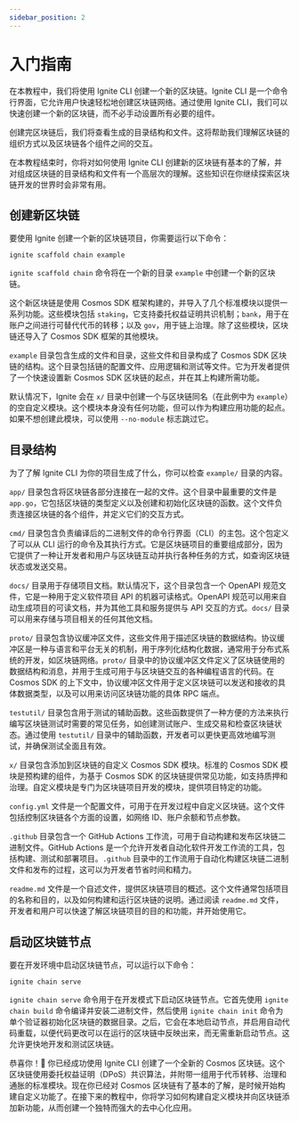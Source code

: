 ```yaml
---
sidebar_position: 2
---
```


# 入门指南

在本教程中，我们将使用 Ignite CLI 创建一个新的区块链。Ignite CLI 是一个命令行界面，它允许用户快速轻松地创建区块链网络。通过使用 Ignite CLI，我们可以快速创建一个新的区块链，而不必手动设置所有必要的组件。

创建完区块链后，我们将查看生成的目录结构和文件。这将帮助我们理解区块链的组织方式以及区块链各个组件之间的交互。

在本教程结束时，你将对如何使用 Ignite CLI 创建新的区块链有基本的了解，并对组成区块链的目录结构和文件有一个高层次的理解。这些知识在你继续探索区块链开发的世界时会非常有用。

## 创建新区块链

要使用 Ignite 创建一个新的区块链项目，你需要运行以下命令：

```
ignite scaffold chain example
```

`ignite scaffold chain` 命令将在一个新的目录 `example` 中创建一个新的区块链。

这个新区块链是使用 Cosmos SDK 框架构建的，并导入了几个标准模块以提供一系列功能。这些模块包括 `staking`，它支持委托权益证明共识机制；`bank`，用于在账户之间进行可替代代币的转移；以及 `gov`，用于链上治理。除了这些模块，区块链还导入了 Cosmos SDK 框架的其他模块。

`example` 目录包含生成的文件和目录，这些文件和目录构成了 Cosmos SDK 区块链的结构。这个目录包括链的配置文件、应用逻辑和测试等文件。它为开发者提供了一个快速设置新 Cosmos SDK 区块链的起点，并在其上构建所需功能。

默认情况下，Ignite 会在 `x/` 目录中创建一个与区块链同名（在此例中为 `example`）的空自定义模块。这个模块本身没有任何功能，但可以作为构建应用功能的起点。如果不想创建此模块，可以使用 `--no-module` 标志跳过它。

## 目录结构

为了了解 Ignite CLI 为你的项目生成了什么，你可以检查 `example/` 目录的内容。

`app/` 目录包含将区块链各部分连接在一起的文件。这个目录中最重要的文件是 `app.go`，它包括区块链的类型定义以及创建和初始化区块链的函数。这个文件负责连接区块链的各个组件，并定义它们的交互方式。

`cmd/` 目录包含负责编译后的二进制文件的命令行界面（CLI）的主包。这个包定义了可以从 CLI 运行的命令及其执行方式。它是区块链项目的重要组成部分，因为它提供了一种让开发者和用户与区块链互动并执行各种任务的方式，如查询区块链状态或发送交易。

`docs/` 目录用于存储项目文档。默认情况下，这个目录包含一个 OpenAPI 规范文件，它是一种用于定义软件项目 API 的机器可读格式。OpenAPI 规范可以用来自动生成项目的可读文档，并为其他工具和服务提供与 API 交互的方式。`docs/` 目录可以用来存储与项目相关的任何其他文档。

`proto/` 目录包含协议缓冲区文件，这些文件用于描述区块链的数据结构。协议缓冲区是一种与语言和平台无关的机制，用于序列化结构化数据，通常用于分布式系统的开发，如区块链网络。`proto/` 目录中的协议缓冲区文件定义了区块链使用的数据结构和消息，并用于生成可用于与区块链交互的各种编程语言的代码。在 Cosmos SDK 的上下文中，协议缓冲区文件用于定义区块链可以发送和接收的具体数据类型，以及可以用来访问区块链功能的具体 RPC 端点。

`testutil/` 目录包含用于测试的辅助函数。这些函数提供了一种方便的方法来执行编写区块链测试时需要的常见任务，如创建测试账户、生成交易和检查区块链状态。通过使用 `testutil/` 目录中的辅助函数，开发者可以更快更高效地编写测试，并确保测试全面且有效。

`x/` 目录包含添加到区块链的自定义 Cosmos SDK 模块。标准的 Cosmos SDK 模块是预构建的组件，为基于 Cosmos SDK 的区块链提供常见功能，如支持质押和治理。自定义模块是专门为区块链项目开发的模块，提供项目特定的功能。

`config.yml` 文件是一个配置文件，可用于在开发过程中自定义区块链。这个文件包括控制区块链各个方面的设置，如网络 ID、账户余额和节点参数。

`.github` 目录包含一个 GitHub Actions 工作流，可用于自动构建和发布区块链二进制文件。GitHub Actions 是一个允许开发者自动化软件开发工作流的工具，包括构建、测试和部署项目。`.github` 目录中的工作流用于自动化构建区块链二进制文件和发布的过程，这可以为开发者节省时间和精力。

`readme.md` 文件是一个自述文件，提供区块链项目的概述。这个文件通常包括项目的名称和目的，以及如何构建和运行区块链的说明。通过阅读 `readme.md` 文件，开发者和用户可以快速了解区块链项目的目的和功能，并开始使用它。

## 启动区块链节点

要在开发环境中启动区块链节点，可以运行以下命令：

```
ignite chain serve
```

`ignite chain serve` 命令用于在开发模式下启动区块链节点。它首先使用 `ignite chain build` 命令编译并安装二进制文件，然后使用 `ignite chain init` 命令为单个验证器初始化区块链的数据目录。之后，它会在本地启动节点，并启用自动代码重载，以便代码更改可以在运行的区块链中反映出来，而无需重新启动节点。这允许更快地开发和测试区块链。

恭喜你！🥳 你已经成功使用 Ignite CLI 创建了一个全新的 Cosmos 区块链。这个区块链使用委托权益证明（DPoS）共识算法，并附带一组用于代币转移、治理和通胀的标准模块。现在你已经对 Cosmos 区块链有了基本的了解，是时候开始构建自定义功能了。在接下来的教程中，你将学习如何构建自定义模块并向区块链添加新功能，从而创建一个独特而强大的去中心化应用。